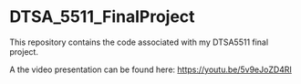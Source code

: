# DTSA_5511_FinalProject
This repository contains the code associated with my DTSA5511 final project.

A the video presentation can be found here: https://youtu.be/5v9eJoZD4RI
